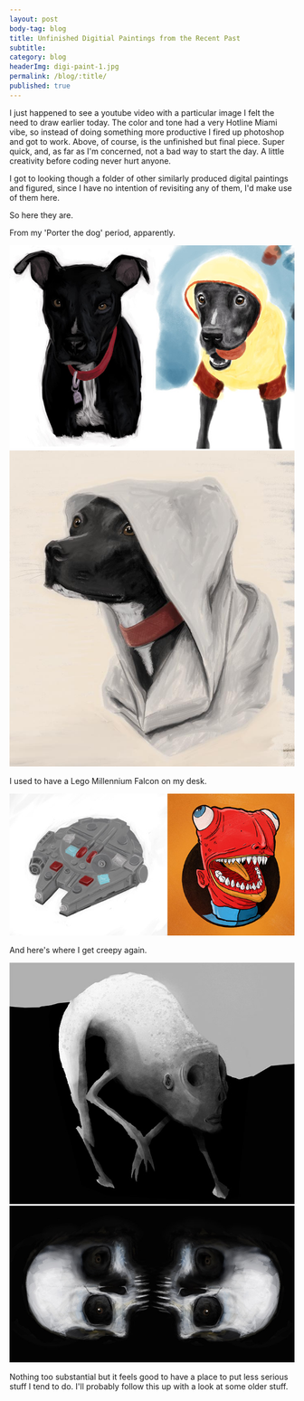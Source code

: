 ```yaml
---
layout: post
body-tag: blog
title: Unfinished Digitial Paintings from the Recent Past
subtitle: 
category: blog
headerImg: digi-paint-1.jpg
permalink: /blog/:title/
published: true
---
```


<span class='caps'>I just happened</span> to see a youtube video with a particular image I felt the need to draw earlier today. The color and tone had a very Hotline Miami vibe, so instead of doing something more productive I fired up photoshop and got to work. Above, of course, is the unfinished but final piece. Super quick, and, as far as I'm concerned, not a bad way to start the day. A little creativity before coding never hurt anyone.

I got to looking though a folder of other similarly produced digital paintings and figured, since I have no intention of revisiting any of them, I'd make use of them here.

So here they are.

From my 'Porter the dog' period, apparently.

<img src='/images/blog/digi-paint-2.jpg'>
<img src='/images/blog/digi-paint-4.jpg'>

I used to have a Lego Millennium Falcon on my desk.

<img src='/images/blog/digi-paint-3.jpg'>

And here's where I get creepy again.

<img src='/images/blog/digi-paint-5.jpg'>
<img src='/images/blog/digi-paint-6.jpg'>

Nothing too substantial but it feels good to have a place to put less serious stuff I tend to do. I'll probably follow this up with a look at some older stuff.

